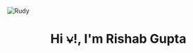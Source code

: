 ![Rudy](https://wallpaperaccess.com/full/2825710.gif)
<h1 align="center">Hi ⍱!, I'm Rishab Gupta</h1>
<!--
![Rudy](https://i.pinimg.com/originals/2f/38/75/2f387558635253ada999b2efeb7a65f8.gif)
<img src="https://i.pinimg.com/originals/2f/38/75/2f387558635253ada999b2efeb7a65f8.gif" alt="GIF" align = "left">
** Hey!, I'm Rishab Gupta ** -->
<!--
**Rishab4125/Rishab4125** is a ✨ _special_ ✨ repository because its `README.md` (this file) appears on your GitHub profile.

Here are some ideas to get you started:

- 🔭 I’m currently working on ...
- 🌱 I’m currently learning ...
- 👯 I’m looking to collaborate on ...
- 🤔 I’m looking for help with ...
- 💬 Ask me about ...
- 📫 How to reach me: ...
- 😄 Pronouns: ...
- ⚡ Fun fact: ...
-->
